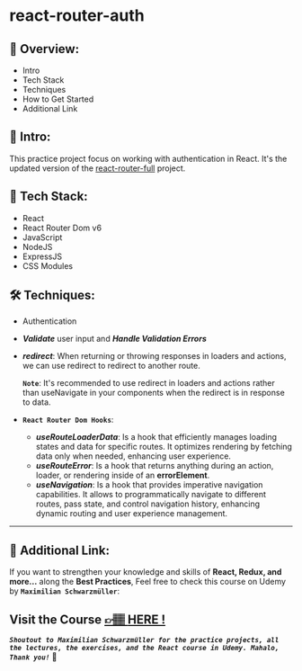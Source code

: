 # react-router-auth

## 📣 Overview:

- Intro
- Tech Stack
- Techniques
- How to Get Started
- Additional Link

## 🔎 Intro:

This practice project focus on working with authentication in React.
It's the updated version of the [react-router-full](https://github.com/Chen-Abudi/react-router-full) project.

## 🧰 Tech Stack:

- React
- React Router Dom v6
- JavaScript
- NodeJS
- ExpressJS
- CSS Modules

## 🛠️ Techniques:

- Authentication
- **_Validate_** user input and **_Handle Validation Errors_**
- **_redirect_**: When returning or throwing responses in loaders and actions, we can use redirect to redirect to another route.

  **`Note`**: It's recommended to use redirect in loaders and actions rather than useNavigate in your components when the redirect is in response to data.

- **`React Router Dom Hooks`**:

  - **_useRouteLoaderData_**: Is a hook that efficiently manages loading states and data for specific routes. It optimizes rendering by fetching data only when needed, enhancing user experience.
  - **_useRouteError_**: Is a hook that returns anything during an action, loader, or rendering inside of an **errorElement**.
  - **_useNavigation_**: Is a hook that provides imperative navigation capabilities. It allows to programmatically navigate to different routes, pass state, and control navigation history, enhancing dynamic routing and user experience management.

---

## 🔗 Additional Link:

If you want to strengthen your knowledge and skills of **React, Redux, and more...** along the **Best Practices**, Feel free to check this course on Udemy by **`Maximilian Schwarzmüller`**:

## Visit the Course [&#128073;&#127997; **HERE !**](https://www.udemy.com/course/react-the-complete-guide-incl-redux/)

**_`Shoutout to Maximilian Schwarzmüller for the practice projects, all the lectures, the exercises, and the React course in Udemy. Mahalo, Thank you!`_** 🌺
